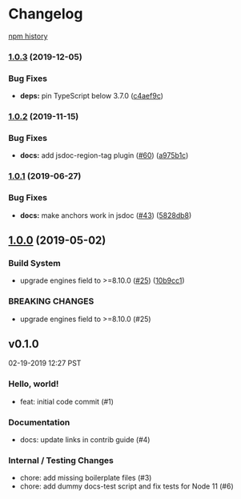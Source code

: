 # Changelog

[npm history][1]

[1]: https://www.npmjs.com/package/nodejs-precise-date?activeTab=versions

### [1.0.3](https://www.github.com/googleapis/nodejs-precise-date/compare/v1.0.2...v1.0.3) (2019-12-05)


### Bug Fixes

* **deps:** pin TypeScript below 3.7.0 ([c4aef9c](https://www.github.com/googleapis/nodejs-precise-date/commit/c4aef9c42cfab91c4701891d12a7b7118e3ba76c))

### [1.0.2](https://www.github.com/googleapis/nodejs-precise-date/compare/v1.0.1...v1.0.2) (2019-11-15)


### Bug Fixes

* **docs:** add jsdoc-region-tag plugin ([#60](https://www.github.com/googleapis/nodejs-precise-date/issues/60)) ([a975b1c](https://www.github.com/googleapis/nodejs-precise-date/commit/a975b1c39b9ad283b48eb8e2cb13d9eb1cb053ba))

### [1.0.1](https://www.github.com/googleapis/nodejs-precise-date/compare/v1.0.0...v1.0.1) (2019-06-27)


### Bug Fixes

* **docs:** make anchors work in jsdoc ([#43](https://www.github.com/googleapis/nodejs-precise-date/issues/43)) ([5828db8](https://www.github.com/googleapis/nodejs-precise-date/commit/5828db8))

## [1.0.0](https://www.github.com/googleapis/nodejs-precise-date/compare/v0.1.0...v1.0.0) (2019-05-02)


### Build System

* upgrade engines field to >=8.10.0 ([#25](https://www.github.com/googleapis/nodejs-precise-date/issues/25)) ([10b9cc1](https://www.github.com/googleapis/nodejs-precise-date/commit/10b9cc1))


### BREAKING CHANGES

* upgrade engines field to >=8.10.0 (#25)

## v0.1.0

02-19-2019 12:27 PST

### Hello, world!
- feat: initial code commit (#1)

### Documentation
- docs: update links in contrib guide (#4)

### Internal / Testing Changes
- chore: add missing boilerplate files (#3)
- chore: add dummy docs-test script and fix tests for Node 11 (#6)
